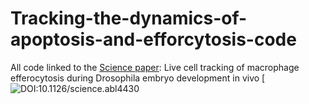 # Tracking-the-dynamics-of-apoptosis-and-efforcytosis-code
All code linked to the [Science paper](https://www.science.org/doi/10.1126/science.abl4430): Live cell tracking of macrophage efferocytosis during Drosophila embryo development in vivo
[![DOI:10.1126/science.abl4430](https://doi.org/10.1126/science.abl4430)
